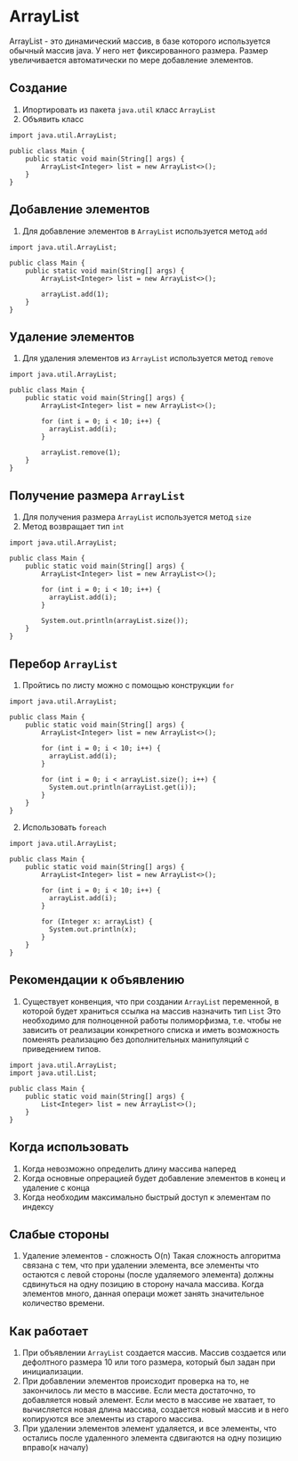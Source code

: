 # ArrayList

ArrayList - это динамический массив, в базе которого используется обычный массив java.
У него нет фиксированного размера. Размер увеличивается автоматически по мере добавление элементов.

## Создание

1. Ипортировать из пакета `java.util` класс `ArrayList`
2. Объявить класс
```
import java.util.ArrayList;

public class Main {
    public static void main(String[] args) {
        ArrayList<Integer> list = new ArrayList<>();
    }
}
```

## Добавление элементов

1. Для добавление элементов в `ArrayList` используется метод `add`
```
import java.util.ArrayList;

public class Main {
    public static void main(String[] args) {
        ArrayList<Integer> list = new ArrayList<>();
        
        arrayList.add(1);
    }
}
```

## Удаление элементов

1. Для удаления элементов из `ArrayList` используется метод `remove`
```
import java.util.ArrayList;

public class Main {
    public static void main(String[] args) {
        ArrayList<Integer> list = new ArrayList<>();
        
        for (int i = 0; i < 10; i++) {
          arrayList.add(i);
        }
 
        arrayList.remove(1);
    }
}
```

## Получение размера `ArrayList`

1. Для получения размера `ArrayList` используется метод `size`
2. Метод возвращает тип `int`
```
import java.util.ArrayList;

public class Main {
    public static void main(String[] args) {
        ArrayList<Integer> list = new ArrayList<>();
        
        for (int i = 0; i < 10; i++) {
          arrayList.add(i);
        }
 
        System.out.println(arrayList.size());
    }
}
```

## Перебор `ArrayList`

1. Пройтись по листу можно с помощью конструкции `for`
```
import java.util.ArrayList;

public class Main {
    public static void main(String[] args) {
        ArrayList<Integer> list = new ArrayList<>();
        
        for (int i = 0; i < 10; i++) {
          arrayList.add(i);
        }
        
        for (int i = 0; i < arrayList.size(); i++) {
          System.out.println(arrayList.get(i));
        }
    }
}
```

2. Использовать `foreach`
```
import java.util.ArrayList;

public class Main {
    public static void main(String[] args) {
        ArrayList<Integer> list = new ArrayList<>();
        
        for (int i = 0; i < 10; i++) {
          arrayList.add(i);
        }
        
        for (Integer x: arrayList) {
          System.out.println(x);
        }
    }
}
```

## Рекомендации к объявлению

1. Существует конвенция, что при создании `ArrayList` переменной, в которой будет храниться ссылка на массив назначить тип `List`
Это необходимо для полноценной работы полиморфизма, т.е. чтобы не зависить от реализации конкретного списка и иметь возможность поменять реализацию без дополнительных манипуляций с приведением типов.

```
import java.util.ArrayList;
import java.util.List;

public class Main {
    public static void main(String[] args) {
        List<Integer> list = new ArrayList<>();
    }
}
```

## Когда использовать

1. Когда невозможно определить длину массива наперед
2. Когда основные опрерацией будет добавление элементов в конец и удаление с конца
3. Когда необходим максимально быстрый доступ к элементам по индексу


## Слабые стороны

1. Удаление элементов - сложность O(n)
Такая сложность алгоритма связана с тем, что при удалении элемента, все элементы что остаются с левой стороны (после удаляемого элемента) должны сдвинуться на одну позицию в сторону начала массива. 
Когда элементов много, данная операци может занять значительное количество времени.


## Как работает

1. При объявлении `ArrayList` создается массив. Массив создается или дефолтного размера 10 или того размера, который был задан при инициализации.
2. При добавлении элементов происходит проверка на то, не закончилось ли место в массиве. Если места достаточно, то добавляется новый элемент. Если место в массиве не хватает, то вычисляется новая длина массива, создается новый массив и в него копируются все элементы из старого массива. 
3. При удалении элементов элемент удаляется, и все элементы, что остались после удаленного элемента сдвигаются на одну позицию вправо(к началу)